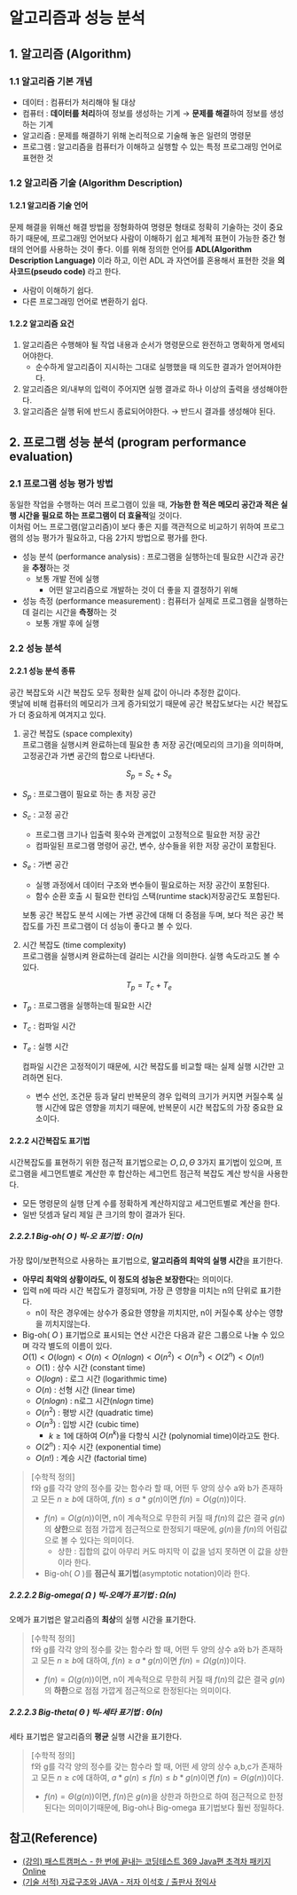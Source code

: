 # 알고리즘과 성능 분석

## 1. 알고리즘 (Algorithm)

### 1.1 알고리즘 기본 개념
* 데이터 : 컴퓨터가 처리해야 될 대상
* 컴퓨터 : **데이터를 처리**하여 정보를 생성하는 기계 → **문제를 해결**하여 정보를 생성하는 기계
* 알고리즘 : 문제를 해결하기 위해 논리적으로 기술해 놓은 일련의 명령문
* 프로그램 : 알고리즘을 컴퓨터가 이해하고 실행할 수 있는 특정 프로그래밍 언어로 표현한 것

### 1.2 알고리즘 기술 (Algorithm Description)

#### 1.2.1 알고리즘 기술 언어
문제 해결을 위해선 해결 방법을 정형화하여 명령문 형태로 정확히 기술하는 것이 중요하기 때문에, 프로그래밍 언어보다 사람이 이해하기 쉽고 체계적 표현이 가능한 중간 형태의 언어를 사용하는 것이 좋다. 이를 위해 정의한 언어를 **ADL(Algorithm Description Language)** 이라 하고, 이런 ADL 과 자연어를 혼용해서 표현한 것을 **의사코드(pseudo code)** 라고 한다.
  * 사람이 이해하기 쉽다.
  * 다른 프로그래밍 언어로 변환하기 쉽다.

#### 1.2.2 알고리즘 요건
1. 알고리즘은 수행해야 될 작업 내용과 순서가 명령문으로 완전하고 명확하게 명세되어야한다. 
   * 순수하게 알고리즘이 지시하는 그대로 실행했을 때 의도한 결과가 얻어져야한다.
2. 알고리즘은 외/내부의 입력이 주어지면 실행 결과로 하나 이상의 출력을 생성해야한다.
3. 알고리즘은 실행 뒤에 반드시 종료되어야한다. → 반드시 결과를 생성해야 된다.

## 2. 프로그램 성능 분석 (program performance evaluation)

### 2.1 프로그램 성능 평가 방법
동일한 작업을 수행하는 여러 프로그램이 있을 때, **가능한 한 적은 메모리 공간과 적은 실행 시간을 필요로 하는 프로그램이 더 효율적**일 것이다. <br>
이처럼 어느 프로그램(알고리즘)이 보다 좋은 지를 객관적으로 비교하기 위하여 프로그램의 성능 평가가 필요하고, 다음 2가지 방법으로 평가를 한다.
* 성능 분석 (performance analysis) : 프로그램을 실행하는데 필요한 시간과 공간을 **추정**하는 것
  * 보통 개발 전에 실행
    * 어떤 알고리즘으로 개발하는 것이 더 좋을 지 결정하기 위해
* 성능 측정 (performance measurement) : 컴퓨터가 실제로 프로그램을 실행하는데 걸리는 시간을 **측정**하는 것
  * 보통 개발 후에 실행

### 2.2 성능 분석

#### 2.2.1 성능 분석 종류
공간 복잡도와 시간 복잡도 모두 정확한 실제 값이 아니라 추정한 값이다.<br>
옛날에 비해 컴퓨터의 메모리가 크게 증가되었기 때문에 공간 복잡도보다는 시간 복잡도가 더 중요하게 여겨지고 있다.

1. 공간 복잡도 (space complexity) <br>
   프로그램을 실행시켜 완료하는데 필요한 총 저장 공간(메모리의 크기)을 의미하며, 고정공간과 가변 공간의 합으로 나타낸다.

$$S_p = S_c + S_e$$
* $S_p$ : 프로그램이 필요로 하는 총 저장 공간
* $S_c$ : 고정 공간
  * 프로그램 크기나 입출력 횟수와 관계없이 고정적으로 필요한 저장 공간
  * 컴파일된 프로그램 명령어 공간, 변수, 상수들을 위한 저장 공간이 포함된다.
* $S_e$ : 가변 공간
  * 실행 과정에서 데이터 구조와 변수들이 필요로하는 저장 공간이 포함된다.
  * 함수 순환 호출 시 필요한 런타임 스택(runtime stack)저장공간도 포함된다. 

  보통 공간 복잡도 분석 시에는 가변 공간에 대해 더 중점을 두며, 보다 적은 공간 복잡도를 가진 프로그램이 더 성능이 좋다고 볼 수 있다.

2. 시간 복잡도 (time complexity) <br>
   프로그램을 실행시켜 완료하는데 걸리는 시간을 의미한다. 실행 속도라고도 볼 수 있다.

$$T_p = T_c + T_e$$
* $T_p$ : 프로그램을 실행하는데 필요한 시간
* $T_c$ : 컴파일 시간
* $T_e$ : 실행 시간

  컴파일 시간은 고정적이기 때문에, 시간 복잡도를 비교할 때는 실제 실행 시간만 고려하면 된다.

    * 변수 선언, 조건문 등과 달리 반복문의 경우 입력의 크기가 커지면 커질수록 실행 시간에 많은 영향을 끼치기 때문에,  반복문이 시간 복잡도의 가장 중요한 요소이다.

#### 2.2.2 시간복잡도 표기법
시간복잡도를 표현하기 위한 점근적 표기법으로는 $O, Ω, Θ$ 3가지 표기법이 있으며, 프로그램을 세그먼트별로 계산한 후 합산하는 세그먼트 점근적 복잡도 계산 방식을 사용한다.
* 모든 명령문의 실행 단계 수를 정확하게 계산하지않고 세그먼트별로 계산을 한다.
* 일반 덧셈과 달리 제일 큰 크기의 항이 결과가 된다.

##### 2.2.2.1 Big-oh( $O$ ) 빅-오 표기법 : $O(n)$
가장 많이/보편적으로 사용하는 표기법으로, **알고리즘의 최악의 실행 시간**을 표기한다. 
* **아무리 최악의 상황이라도, 이 정도의 성능은 보장한다**는 의미이다.
* 입력 n에 따라 시간 복잡도가 결정되며, 가장 큰 영향을 미치는 n의 단위로 표기한다.
  * n이 작은 경우에는 상수가 중요한 영향을 끼치지만, n이 커질수록 상수는 영향을 끼치지않는다.
* Big-oh( $O$ ) 표기법으로 표시되는 연산 시간은 다음과 같은 그룹으로 나눌 수 있으며 각각 별도의 이름이 있다.<br>
  $O(1) < O(logn) < O(n) < O(nlogn) < O(n^2) < O(n^3) < O(2^n) < O(n!)$
    * $O(1)$ : 상수 시간 (constant time)
    * $O(logn)$ : 로그 시간 (logarithmic time)
    * $O(n)$ : 선형 시간 (linear time)
    * $O(nlogn)$ : n로그 시간(n$logn$ time)
    * $O(n^2)$ : 평방 시간 (quadratic time)
    * $O(n^3)$ : 입방 시간 (cubic time)
      * $k≥1$에 대하여 $O(n^k)$을 다항식 시간 (polynomial time)이라고도 한다.
    * $O(2^n)$ : 지수 시간 (exponential time)
    * $O(n!)$ : 계승 시간 (factorial time)

> [수학적 정의]<br>
> f와 g를 각각 양의 정수를 갖는 함수라 할 때, 어떤 두 양의 상수 a와 b가 존재하고 모든 $n≥b$에 대하여, $f(n)≤a*g(n)$이면 $f(n)=O(g(n))$이다.<br>
> * $f(n)=O(g(n))$이면, n이 계속적으로 무한히 커질 때 $f(n)$의 값은 결국 $g(n)$의 **상한**으로 점점 가깝게 점근적으로 한정되기 때문에, $g(n)$을 $f(n)$의 어림값으로 볼 수 있다는 의미이다.
>   * 상한 : 집합의 값이 아무리 커도 마지막 이 값을 넘지 못하면 이 값을 상한이라 한다.
> * Big-oh( $O$ )를 **점근식 표기법**(asymptotic notation)이라 한다.

##### 2.2.2.2 Big-omega( $Ω$ ) 빅-오메가 표기법 : $Ω(n)$
오메가 표기법은 알고리즘의 **최상**의 실행 시간을 표기한다.

> [수학적 정의]<br>
> f와 g를 각각 양의 정수를 갖는 함수라 할 때, 어떤 두 양의 상수 a와 b가 존재하고 모든 $n≥b$에 대하여, $f(n)≥a*g(n)$이면 $f(n)=Ω(g(n))$이다.<br>
> * $f(n)=Ω(g(n))$이면, n이 계속적으로 무한히 커질 때 $f(n)$의 값은 결국 $g(n)$의 **하한**으로 점점 가깝게 점근적으로 한정된다는 의미이다.

##### 2.2.2.3 Big-theta( $Θ$ ) 빅-세타 표기법 : $Θ(n)$
세타 표기법은 알고리즘의 **평균** 실행 시간을 표기한다.

> [수학적 정의]<br>
> f와 g를 각각 양의 정수를 갖는 함수라 할 때, 어떤 세 양의 상수 a,b,c가 존재하고 모든 $n≥c$에 대하여, $a*g(n)≤f(n)≤b*g(n)$이면 $f(n)=Θ(g(n))$이다.<br>
> * $f(n)=Θ(g(n))$이면, $f(n)$은 $g(n)$을 상한과 하한으로 하여 점근적으로 한정된다는 의미이기때문에, Big-oh나 Big-omega 표기법보다 훨씬 정밀하다.

## 참고(Reference)
* [(강의) 패스트캠퍼스 - 한 번에 끝내는 코딩테스트 369 Java편 초격차 패키지 Online](https://fastcampus.co.kr/dev_online_codingtest)
* [(기술 서적) 자료구조와 JAVA - 저자 이석호 / 출판사 정익사](http://jungiksa.co.kr/21/?q=YToxOntzOjEyOiJrZXl3b3JkX3R5cGUiO3M6MzoiYWxsIjt9&bmode=view&idx=41741&t=board)